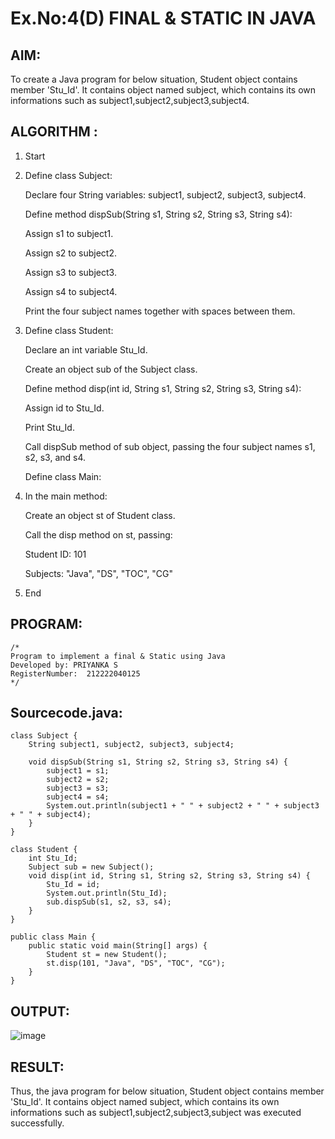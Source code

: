 # Ex.No:4(D) FINAL & STATIC IN JAVA

## AIM:

To create a Java program for below situation, Student object contains member 'Stu_Id'. It contains object named subject, which contains its own informations such as subject1,subject2,subject3,subject4.

## ALGORITHM :

1. Start

2. Define class Subject:

   Declare four String variables: subject1, subject2, subject3, subject4.

   Define method dispSub(String s1, String s2, String s3, String s4):

   Assign s1 to subject1.

   Assign s2 to subject2.

   Assign s3 to subject3.

   Assign s4 to subject4.

   Print the four subject names together with spaces between them.

3. Define class Student:

   Declare an int variable Stu_Id.

   Create an object sub of the Subject class.

   Define method disp(int id, String s1, String s2, String s3, String s4):

   Assign id to Stu_Id.

   Print Stu_Id.

   Call dispSub method of sub object, passing the four subject names s1, s2, s3, and s4.

   Define class Main:

4. In the main method:

   Create an object st of Student class.

   Call the disp method on st, passing:

   Student ID: 101

   Subjects: "Java", "DS", "TOC", "CG"

5. End

## PROGRAM:

```
/*
Program to implement a final & Static using Java
Developed by: PRIYANKA S
RegisterNumber:  212222040125
*/
```

## Sourcecode.java:

```
class Subject {
    String subject1, subject2, subject3, subject4;

    void dispSub(String s1, String s2, String s3, String s4) {
        subject1 = s1;
        subject2 = s2;
        subject3 = s3;
        subject4 = s4;
        System.out.println(subject1 + " " + subject2 + " " + subject3 + " " + subject4);
    }
}

class Student {
    int Stu_Id;
    Subject sub = new Subject();
    void disp(int id, String s1, String s2, String s3, String s4) {
        Stu_Id = id;
        System.out.println(Stu_Id);
        sub.dispSub(s1, s2, s3, s4);
    }
}

public class Main {
    public static void main(String[] args) {
        Student st = new Student();
        st.disp(101, "Java", "DS", "TOC", "CG");
    }
}
```

## OUTPUT:

![image](https://github.com/user-attachments/assets/70c0a76a-f3e3-49f4-9590-84e1f38706ef)

## RESULT:

Thus, the java program for below situation, Student object contains member 'Stu_Id'. It contains object named subject, which contains its own informations such as subject1,subject2,subject3,subject was executed successfully.
